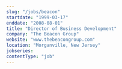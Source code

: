 ```yaml
---
slug: "/jobs/beacon"
startdate: "1999-03-17"
enddate: "2008-08-01"
title: "Director of Business Development"
company: "The Beacon Group"
website: "www.thebeacongroup.com"
location: "Morganville, New Jersey"
jobseries:
contentType: "job"
---
```


